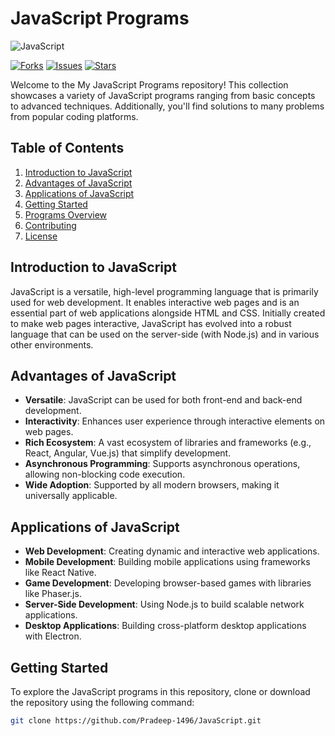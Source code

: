 # JavaScript Programs

![JavaScript](https://img.shields.io/badge/javascript-%23323330.svg?style=for-the-badge&logo=javascript&logoColor=%23F7DF1E) 


[![Forks](https://img.shields.io/github/forks/Pradeep-1496/JavaScript?style=social)](https://github.com/Pradeep-1496/JavaScript/fork)
[![Issues](https://img.shields.io/github/issues/Pradeep-1496/JavaScript)](https://github.com/Pradeep-1496/JavaScript/issues)
[![Stars](https://img.shields.io/github/stars/Pradeep-1496/JavaScript?style=social)](https://github.com/Pradeep-1496/JavaScript/stargazers)


Welcome to the My JavaScript Programs repository! This collection showcases a variety of JavaScript programs ranging from basic concepts to advanced techniques. Additionally, you'll find solutions to many problems from popular coding platforms.

## Table of Contents

1. [Introduction to JavaScript](#introduction-to-javascript)
2. [Advantages of JavaScript](#advantages-of-javascript)
3. [Applications of JavaScript](#applications-of-javascript)
4. [Getting Started](#getting-started)
5. [Programs Overview](#programs-overview)
6. [Contributing](#contributing)
7. [License](#license)

## Introduction to JavaScript

JavaScript is a versatile, high-level programming language that is primarily used for web development. It enables interactive web pages and is an essential part of web applications alongside HTML and CSS. Initially created to make web pages interactive, JavaScript has evolved into a robust language that can be used on the server-side (with Node.js) and in various other environments.

## Advantages of JavaScript

- **Versatile**: JavaScript can be used for both front-end and back-end development.
- **Interactivity**: Enhances user experience through interactive elements on web pages.
- **Rich Ecosystem**: A vast ecosystem of libraries and frameworks (e.g., React, Angular, Vue.js) that simplify development.
- **Asynchronous Programming**: Supports asynchronous operations, allowing non-blocking code execution.
- **Wide Adoption**: Supported by all modern browsers, making it universally applicable.

## Applications of JavaScript

- **Web Development**: Creating dynamic and interactive web applications.
- **Mobile Development**: Building mobile applications using frameworks like React Native.
- **Game Development**: Developing browser-based games with libraries like Phaser.js.
- **Server-Side Development**: Using Node.js to build scalable network applications.
- **Desktop Applications**: Building cross-platform desktop applications with Electron.

## Getting Started

To explore the JavaScript programs in this repository, clone or download the repository using the following command:

```bash
git clone https://github.com/Pradeep-1496/JavaScript.git

